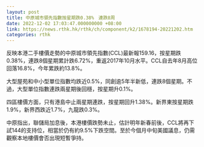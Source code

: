 ```yaml
---
layout: post
title: 中原城市領先指數按星期跌0.38%　連跌8周
date: 2022-12-02 17:03:47.000000000 +08:00
link: https://news.rthk.hk/rthk/ch/component/k2/1678194-20221202.htm
categories: rthk
---
```


反映本港二手樓價走勢的中原城市領先指數(CCL)最新報159.16，按星期跌0.38%，連跌8個星期累計跌6.72%，重返2017年10月水平。CCL自去年8月高位回落16.8%，今年累跌約13.8%。

大型屋苑和中小型單位指數均跌近0.5%，同創逾5年半新低，連跌8個星期。不過，大型單位指數連跌兩星期後回穩，按星期升0.1%。

四區樓價方面，只有港島中止兩星期連跌，按星期回升1.38%。新界東按星期跌1.9%，新界西跌近1.7%，九龍跌0.3%。

中原指出，聯儲局加息後，本港樓價跌勢未止，估計明年新春前後，CCL將再下試144的支持位，相當於仍有約9.5%下跌空間。至於今個月中旬美國議息，仍需觀察本地樓價會否出現短暫爭持。
